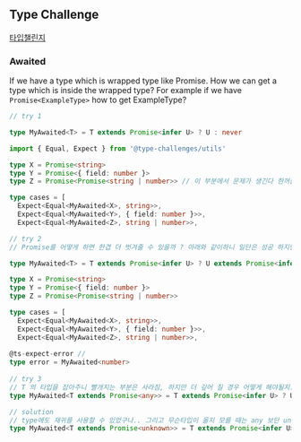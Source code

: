 ## Type Challenge 

[타입챌린지](https://github.com/type-challenges/type-challenges)



### Awaited

If we have a type which is wrapped type like Promise. How we can get a type which is inside the wrapped type? For example if we have `Promise<ExampleType>` how to get ExampleType?

```typescript
// try 1

type MyAwaited<T> = T extends Promise<infer U> ? U : never 

import { Equal, Expect } from '@type-challenges/utils'

type X = Promise<string>
type Y = Promise<{ field: number }>
type Z = Promise<Promise<string | number>> // 이 부분에서 문제가 생긴다 한꺼풀더 어떻게 벗겨낼까?

type cases = [
  Expect<Equal<MyAwaited<X>, string>>,
  Expect<Equal<MyAwaited<Y>, { field: number }>>,
  Expect<Equal<MyAwaited<Z>, string | number>>,
```

```typescript
// try 2
// Promise를 어떻게 하면 한겹 더 벗겨줄 수 있을까 ? 아래와 같이하니 일단은 성공 하지만 아래 ts-expect-error 가 빨개진다..

type MyAwaited<T> = T extends Promise<infer U> ? U extends Promise<infer K> ? K : U : never

type X = Promise<string>
type Y = Promise<{ field: number }>
type Z = Promise<Promise<string | number>> 

type cases = [
  Expect<Equal<MyAwaited<X>, string>>,
  Expect<Equal<MyAwaited<Y>, { field: number }>>,
  Expect<Equal<MyAwaited<Z>, string | number>>,
  
@ts-expect-error //
type error = MyAwaited<number>
  
// try 3
// T 의 타입을 잡아주니 빨개지는 부분은 사라짐, 하지만 더 깊어 질 경우 어떻게 해야될지...
type MyAwaited<T extends Promise<any>> = T extends Promise<infer U> ? U extends Promise<infer K> ? K : U : never
```

```typescript
// solution
// type에도 재귀를 사용할 수 있었구나.. 그리고 무슨타입이 올지 모를 때는 any 보단 unknown이 좋아보인다.
type MyAwaited<T extends Promise<unknown>> = T extends Promise<infer U> ? U extends Promise<unknown> ?  MyAwaited<U>: U : never
```

